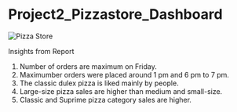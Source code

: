 # Project2_Pizzastore_Dashboard

![Pizza Store](https://github.com/kiranmundhe/project2_pizzastore/assets/133971186/9b5efd25-cfec-4386-b5c7-936ad8229665)


Insights from Report
1. Number of orders are maximum on Friday.
2. Maximumber orders were placed around 1 pm and 6 pm to 7 pm.
3. The classic dulex pizza is liked mainly by people. 
4. Large-size pizza sales are higher than medium and small-size.
5. Classic and Suprime pizza category sales are higher.
